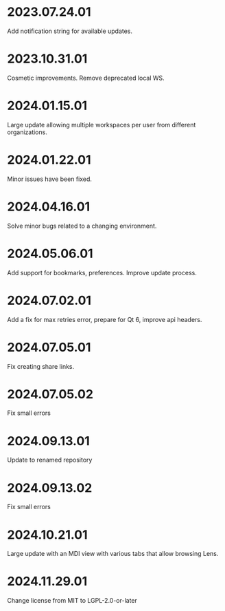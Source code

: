 <!--
SPDX-FileCopyrightText: 2024 Ondsel <development@ondsel.com>

SPDX-License-Identifier: LGPL-2.0-or-later
-->

# 2023.07.24.01
Add notification string for available updates.

# 2023.10.31.01
Cosmetic improvements.  Remove deprecated local WS.

# 2024.01.15.01
Large update allowing multiple workspaces per user from different
organizations.

# 2024.01.22.01
Minor issues have been fixed.

# 2024.04.16.01
Solve minor bugs related to a changing environment.

# 2024.05.06.01
Add support for bookmarks, preferences. Improve update process.

# 2024.07.02.01
Add a fix for max retries error, prepare for Qt 6, improve api headers.

# 2024.07.05.01
Fix creating share links.

# 2024.07.05.02
Fix small errors

# 2024.09.13.01
Update to renamed repository

# 2024.09.13.02
Fix small errors

# 2024.10.21.01
Large update with an MDI view with various tabs that allow browsing Lens.

# 2024.11.29.01
Change license from MIT to LGPL-2.0-or-later
